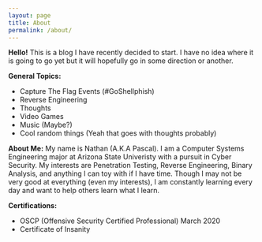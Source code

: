 ```yaml
---
layout: page
title: About
permalink: /about/
---
```


__**Hello!**__
This is a blog I have recently decided to start. I have no idea where it is going to go yet but it will hopefully go in some direction or another.

__**General Topics:**__
* Capture The Flag Events (#GoShellphish)
* Reverse Engineering
* Thoughts
* Video Games
* Music (Maybe?)
* Cool random things (Yeah that goes with thoughts probably)

__**About Me:**__
My name is Nathan (A.K.A Pascal). I am a Computer Systems Engineering major at Arizona State Univeristy with a pursuit in Cyber Security. My interests are Penetration Testing, Reverse Engineering, Binary Analysis, and anything I can toy with if I have time. Though I may not be very good at everything (even my interests), I am constantly learning every day and want to help others learn what I learn. 

__**Certifications:**__
* OSCP (Offensive Security Certified Professional) March 2020
* Certificate of Insanity 
